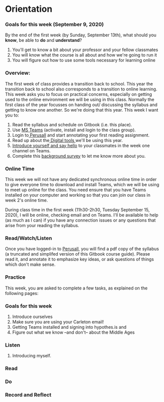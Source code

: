 # Orientation

### Goals for this week \(September 9, 2020\)

By the end of the first week \(by Sunday, September 13th\), what should you **know**, be able to **do** and **understand**?

1. You'll get to know a bit about your professor and your fellow classmates
2. You will know what the course is all about and how we're going to run it
3. You will figure out how to use some tools necessary for learning online

### Overview:

The first week of class provides a transition back to school. This year the transition back to school also corresponds to a transition to online learning. This week asks you to focus on practical concerns, especially on getting used to the online environment we will be using in this class. Normally the first class of the year focusses on handing out/ discussing the syllabus and getting to know one another. So we're doing that this year. This week I want you to: 

1. Read the syllabus and schedule on Gitbook \(i.e. this place\). 
2. Use [MS Teams](../course-info/digital-tools/teams.md) \(activate, install and login to the class group\). 
3. Login to[ Perusall](../course-info/digital-tools/perusall.md) and start annotating your first reading assignment. 
4. Read up about the[ Digital tools ](../course-info/digital-tools/)we'll be using this year.
5. [Introduce yourself and say hello](../course-info/syllabus/coursework/assignments/1.-introduce-yourself.md) to your classmates in the week one channel on Teams.
6. Complete this [background survey]() to let me know more about you. 

### **Online Time**

This week we will not have any dedicated synchronous online time in order to give everyone time to download and install Teams, which we will be using to meet up online for the class. You need ensure that you have Teams installed on your computer and working so that you can join our class in week 2's online time.

During class time in the first week \(11h30-2h30, Tuesday September 15, 2020\), I will be online, checking email and on Teams. I'll be available to help \(as much as I can\) if you have any connection issues or any questions that arise from your reading the syllabus. 

### Read/Watch/Listen

Once you have logged-in to [Perusall](), you will find a pdf copy of the syllabus \(a truncated and simplifed version of this Gitbook course guide\). Please read it, and annotate it to emphasize key ideas, or ask questions of things which don't make sense. 

### Practice

This week, you are asked to complete a few tasks, as explained on the following pages: 

### 

### Goals for this week

1. Introduce ourselves
2. Make sure you are using your Carleton email!
3. Getting Teams installed and signing into hypothes.is and  
4. Figure out what we know –and don't– about the Middle Ages

### Listen

1. Introducing myself. 

### Read



### Do



### Record and Reflect



